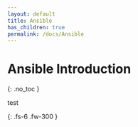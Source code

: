 ```yaml
---
layout: default
title: Ansible 
has_children: true
permalink: /docs/Ansible
---
```


# Ansible Introduction

{: .no_toc }

test

{: .fs-6 .fw-300 }